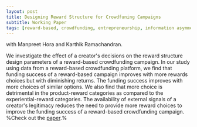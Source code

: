 ```yaml
---
layout: post
title: Designing Reward Structure for Crowdfuning Campaigns
subtitle: Working Paper  
tags: [reward-based, crowdfunding, entrepreneurship, information asymmetry]
---
```


with Manpreet Hora and Karthik Ramachandran.

We investigate the effect of a creator's decisions on the reward structure design parameters of a reward-based crowdfunding campaign. In our study using data from a reward-based crowdfunding platform, we find that funding success of a reward-based campaign improves with more rewards choices but with diminishing returns. The funding success improves with more choices of similar options. We also find that more choice is detrimental in the product-reward categories as compared to the experiential-reward categories. The availability of external signals of a creator's legitimacy reduces the need to provide more reward choices to improve the funding success of a reward-based crowdfunding campaign. 
%Check out the [paper](https://papers.ssrn.com/sol3/papers.cfm?abstract_id=2962348\\1).%
